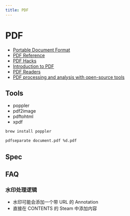 ```yaml
---
title: PDF
---
```


# PDF

- [Portable Document Format](https://en.wikipedia.org/wiki/Portable_Document_Format)
- [PDF Reference](http://www.adobe.com/devnet/pdf/pdf_reference.html)
- [PDF Hacks](http://www.pdfhacks.com/)
- [Introduction to PDF](https://web.archive.org/web/20141010035745/http://gnupdf.org/Introduction_to_PDF)
- [PDF Readers](http://pdfreaders.org/)
- [PDF processing and analysis with open-source tools](https://www.bitsgalore.org/2021/09/06/pdf-processing-and-analysis-with-open-source-tools)

## Tools

- poppler
- pdf2image
- pdftohtml
- xpdf

```bash
brew install poppler

pdfseparate document.pdf %d.pdf
```

## Spec

## FAQ

### 水印处理逻辑

- 水印可能会添加一个带 URL 的 Annotation
- 直接在 CONTENTS 的 Steam 中添加内容

